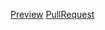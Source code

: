  [Preview](https://github.com/neitiris/FeProgramGithubWorkflow)
 [PullRequest](https://github.com/neitiris/FeProgramGithubWorkflow/pull/1/files)